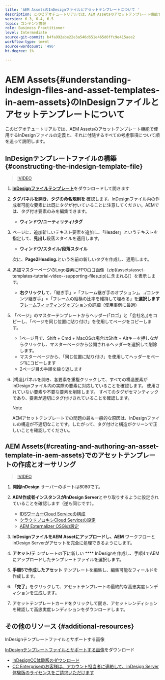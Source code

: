 ```yaml
---
title: 'AEM AssetsのInDesignファイルとアセットテンプレートについて '
description: このビデオチュートリアルでは、AEM Assetsのアセットテンプレート機能で使用するInDesignファイルの定義と、それに付随するすべての考慮事項について順を追って説明します。
version: 6.3, 6.4, 6.5
topic: コンテンツ管理
role: Business Practitioner
level: Intermediate
source-git-commit: b4fa992abe22e3a546d651e465d6ffc9e415aee2
workflow-type: tm+mt
source-wordcount: '496'
ht-degree: 1%

---
```



# AEM Assets{#understanding-indesign-files-and-asset-templates-in-aem-assets}のInDesignファイルとアセットテンプレートについて

このビデオチュートリアルでは、AEM Assetsのアセットテンプレート機能で使用するInDesignファイルの定義と、それに付随するすべての考慮事項について順を追って説明します。

## InDesignテンプレートファイルの構築{#constructing-the-indesign-template-file}

>[!VIDEO](https://video.tv.adobe.com/v/19293/?quality=9&learn=on)

1. [**InDesignファイルテンプレート**](assets/asset-templates-tutorial-video--supporting-files.zip)&#x200B;をダウンロードして開きます
2. **タグパネルを開き、タグの命名規則を** 確認します。InDesignファイル内の作成者可能な要素には既にタグが付いていることに注意してください。AEMでは、タグ付き要素のみを編集できます。

   * **ウィンドウ/ユーティリティ/タグ**

3. ページに、追加新しいテキスト要素を追加し、「Header」というテキストを指定して、**見出し**&#x200B;段落スタイルを適用します。

   * **ウィンドウ/スタイル/段落スタイル**

   次に、**Page2Heading.**&#x200B;という名前の新しいタグを作成し、適用します。

4. 追加マスターページのLogo要素にFPOロゴ画像（zip](assets/asset-templates-tutorial-video--supporting-files.zip)に含まれる[）を表示します。

   * **右クリックし**&#x200B;て、「継ぎ手」>「フレーム継ぎ手のオプション」。../コンテンツ継ぎ手」>「フレームの縦横の比率を維持して埋める」を&#x200B;**選択します**
   [フレームフィッティングオプションの詳細](https://helpx.adobe.com/indesign/using/frames-objects.html#fitting_objects_to_frames)（使用事例に最適）

5. 「ページ」のマスターテンプレートからヘッダー(「ロゴ」と「会社名」)をコピーし、「ページを同じ位置に貼り付け」を使用してページをコピーします。

   * 1ページ目で、Shift + Cmd + MacOSの場合はShift + Altキーを押しながらクリックし、マスターページから公開されるヘッダーを選択して削除します。
   * マスターページから、「同じ位置に貼り付け」を使用してヘッダーをページ1にコピーします
   * 2ページ目の手順を繰り返します

6. [構造]パネルを開き、各要素を重複クリックして、すべての構造要素がInDesignファイル内の実際の要素に対応していることを確認します。 使用されていない要素や不要な要素を削除します。 すべてのタグがセマンティックであり、要素が適切にタグ付けされていることを確認します。

   >[!NOTE]
   >
   >AEMアセットテンプレートでの問題の最も一般的な原因は、InDesignファイルの構造が不適切なことです。したがって、タグ付けと構造がクリーンで正しいことを確認してください。

## AEM Assets{#creating-and-authoring-an-asset-template-in-aem-assets}でのアセットテンプレートの作成とオーサリング

>[!VIDEO](https://video.tv.adobe.com/v/19294/?quality=9&learn=on)

1. **開始InDesign** サーバーのポートは8080です。
2. **AEM作成者インスタンスがInDesign Server**&#x200B;とやり取りするように設定されていることを確認します（逆も同じです）。

   * [IDSワーカーCloud Serviceの構成](http://localhost:4502/etc/cloudservices/proxy/ids.html)
   * [クラウドプロキシCloud Serviceの設定](http://localhost:4502/etc/cloudservices/proxy.html)
   * [AEM Externalizer OSGiの設定](http://localhost:4502/system/console/configMgr)

3. **InDesignファイルをAEM Assetにアップロードし、AEM** ワークフローとInDesign Serverがアセットを完全に処理できるようにします。
4. **アセット/テ** ンプレートの下に新しい **** InDesignを作成し、手順4でAEMにアップロードしたテンプレートファイルを選択します。
5. **手順5で作成したアセット** テンプレートを編集し、編集可能なフィールドを作成します。
6. 「**完了**」をクリックして、アセットテンプレートの最終的な高忠実度レンディションを生成します。
7. アセットテンプレートカードをクリックして開き、アセットレンディションを確認して高忠実度レンディションをダウンロードします。

## その他のリソース {#additional-resources}

InDesignテンプレートファイルとサポートする画像

[InDesignテンプレートファイルとサポートする画像](assets/asset-templates-tutorial-video--supporting-files-1.zip)をダウンロード

* [InDesignCC体験版のダウンロード](https://creative.adobe.com/products/download/indesign)
* [CC Enterpriseのお客様は、アカウント担当者に連絡して、InDesign Server体験版のライセンスをご請求いただけます](https://www.adobe.com/products/indesignserver/faq.html)
